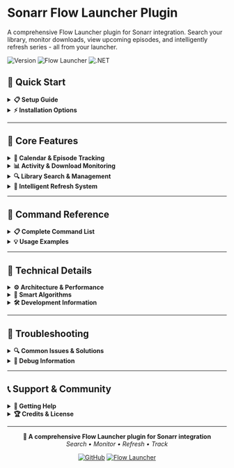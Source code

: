 # Sonarr Flow Launcher Plugin

A comprehensive Flow Launcher plugin for Sonarr integration. Search your library, monitor downloads, view upcoming episodes, and intelligently refresh series - all from your launcher.

![Version](https://img.shields.io/badge/version-1.0.6-blue) ![Flow Launcher](https://img.shields.io/badge/Flow%20Launcher-compatible-green) ![.NET](https://img.shields.io/badge/.NET-7.0-purple)

## 🚀 Quick Start

<details>
<summary><b>📋 Setup Guide</b></summary>

### Guided Setup (Recommended)
1. Install the plugin
2. Type `snr` in Flow Launcher
3. Follow the **"🔧 Setup Required"** prompt
4. Type `snr -setup` and follow the interactive wizard

### Manual Setup
1. Open Flow Launcher Settings → Plugins → Sonarr Explorer
2. Configure:
   - **Server URL**: `localhost:8989` (adjust port as needed)
   - **API Key**: Found in Sonarr → Settings → General → API Key
   - **HTTPS**: Toggle if using SSL

### Finding Your API Key
1. Open Sonarr web interface
2. Go to Settings → General
3. Copy the long string from the "API Key" field

</details>

<details>
<summary><b>⚡ Installation Options</b></summary>

### From Release (Recommended)
1. Download latest release from GitHub
2. Extract to `%APPDATA%\FlowLauncher\Plugins\SonarrFlowLauncherPlugin`
3. Restart Flow Launcher

### From Source
```powershell
git clone https://github.com/AtaraxyState/Sonarr-Explorer.git
cd Sonarr-Explorer
.\deploy.ps1
```

</details>

---

## 📖 Core Features

<details>
<summary><b>📅 Calendar & Episode Tracking</b></summary>

### View Upcoming Episodes (`snr -c`)
- **Today**: `snr -c today` - Episodes airing today
- **Tomorrow**: `snr -c tomorrow` - Tomorrow's schedule  
- **This Week**: `snr -c week` - Week overview
- **Next Week**: `snr -c "next week"` - Upcoming week
- **This Month**: `snr -c month` - Monthly view

### Smart Episode Information
- **Air Times**: Automatic timezone conversion (UTC → Local)
- **Episode Details**: Season/Episode numbers, titles, overviews
- **Status Indicators**: Monitored/unmonitored, downloaded status
- **User-Friendly Dates**: "Today", "Tomorrow", specific dates

</details>

<details>
<summary><b>📊 Activity & Download Monitoring</b></summary>

### Current Downloads (`snr -a q`)
- **Live Progress**: Real-time download percentages
- **Quality Info**: Resolution, codec, release group
- **Episode Context**: Series name, season/episode numbers
- **Status Tracking**: Downloading, importing, completed

### Download History (`snr -a h`)
- **Recent Activity**: Last completed downloads
- **Success/Failure Status**: Color-coded indicators
- **Time Context**: "Today", "Yesterday", specific dates
- **Quality Details**: Final file quality and specifications

### Combined View (`snr -a`)
Shows both queue and recent history for complete activity overview.

</details>

<details>
<summary><b>🔍 Library Search & Management</b></summary>

### Series Search (`snr -l [search term]`)
- **Instant Search**: Type to find series in your library
- **Series Details**: Status, statistics, poster images
- **Quick Access**: One-click to open series in Sonarr web UI
- **Status Overview**: Monitored status, episode counts

### Library Overview (`snr -l`)
- Browse entire library
- Filter by status (monitored/unmonitored)
- Quick series information access

</details>

<details>
<summary><b>🔄 Intelligent Refresh System</b></summary>

### Calendar-Based Refresh (Smart)
- **Today's Episodes**: `snr -c` or `snr -r c` - Refresh series with today's episodes
- **Yesterday's Episodes**: `snr -y` or `snr -r y` - Catch up on yesterday's shows
- **Overdue Episodes**: `snr -n` or `snr -r n` - Refresh shows with episodes that already aired
- **Past N Days**: `snr -r 3` - Refresh series from past 3 days (any number)

### Traditional Refresh Options
- **All Series**: `snr -r all` - Full library refresh
- **Specific Series**: `snr -r [series name]` - Search and refresh individual shows

### Advanced Features
- **Timezone Intelligence**: Automatic UTC to local time conversion
- **Grace Period**: 10-minute buffer before considering episodes "overdue"
- **Duplicate Prevention**: Avoids multiple refreshes of the same series
- **Rate Limiting**: Prevents server overload with 100ms delays
- **Detailed Logging**: Comprehensive debug information

</details>

---

## 🎯 Command Reference

<details>
<summary><b>📋 Complete Command List</b></summary>

| Command | Alternative | Description |
|---------|-------------|-------------|
| **Calendar & Episodes** |
| `snr -c` | | 📺 View upcoming episodes (options below) |
| `snr -c today` | | 📺 View today's episodes |
| `snr -c week` | | 📺 View this week's episodes |
| `snr -c month` | | 📺 View this month's episodes |
| `snr -r c` | | 📅 Refresh today's calendar series |
| `snr -y` | `snr -r y` | 📅 Refresh yesterday's calendar series |
| `snr -n` | `snr -r n` | ⏰ Refresh overdue episodes |
| `snr -r 3` | | 📅 Refresh series from past 3 days |
| **Activity & Downloads** |
| `snr -a` | | 📊 Show activity overview |
| `snr -a q` | `snr -a queue` | 📥 Show download queue |
| `snr -a h` | `snr -a history` | 📜 Show download history |
| **Library & Search** |
| `snr -l` | | 🔍 Browse library |
| `snr -l [term]` | | 🔍 Search for series |
| `snr [series]` | | 🔍 Quick series search |
| **Management** |
| `snr -r all` | | 🔄 Refresh all series |
| `snr -r [series]` | | 🔄 Refresh specific series |
| **Utilities** |
| `snr -setup` | | 🔧 Guided setup wizard |
| `snr -help` | | ❓ Show help information |
| `snr -about` | | ℹ️ Plugin information |
| `snr -test` | | 🧪 Test connection & settings |

</details>

<details>
<summary><b>💡 Usage Examples</b></summary>

### Daily Workflow
```
# Check what's airing today
snr -c today

# Refresh today's shows for new episodes
snr -r c

# Check download progress
snr -a q

# Look for a specific series
snr breaking bad
```

### Weekly Maintenance
```
# Refresh past week's shows
snr -r 7

# Check what's coming this week
snr -c week

# Review recent download history
snr -a h
```

### Troubleshooting
```
# Test your connection
snr -test

# Get help with commands
snr -help

# Check plugin information
snr -about
```

</details>

---

## 🔧 Technical Details

<details>
<summary><b>⚙️ Architecture & Performance</b></summary>

### Threading Model
- **UI Thread Safety**: All UI components created on main thread
- **Background Processing**: Service operations run asynchronously
- **Settings Hot-Reload**: Configuration changes applied immediately
- **No Restart Required**: Settings updates work without Flow Launcher restart

### API Integration
- **Rate Limiting**: 100ms delays between refresh commands
- **Error Handling**: Graceful degradation on connection issues
- **Timeout Management**: Proper handling of slow responses
- **Batch Operations**: Efficient grouping of related requests

### Data Processing
- **Timezone Handling**: Automatic UTC to local time conversion
- **Date Parsing**: Robust handling of various date formats
- **Memory Management**: Efficient caching and cleanup
- **Performance Optimization**: Minimal UI blocking operations

</details>

<details>
<summary><b>🧠 Smart Algorithms</b></summary>

### Overdue Detection Logic
1. **Parse Air Dates**: Handle Sonarr's UTC timestamps
2. **Convert Timezones**: UTC → Local time for accurate comparison
3. **Apply Buffer**: 10-minute grace period prevents false positives
4. **Current Time Check**: Compare against actual local time
5. **Debug Logging**: Detailed output for troubleshooting

### Calendar Intelligence
1. **Date Range Fetching**: Efficient calendar API calls
2. **Series Grouping**: Prevent duplicate refresh commands
3. **Targeted Refresh**: Only refresh series with relevant episodes
4. **Success Tracking**: Monitor and report refresh status

### Search Optimization
- **Fuzzy Matching**: Find series even with partial/inexact names
- **Relevance Scoring**: Best matches appear first
- **Context Awareness**: Recent searches get priority
- **Performance Caching**: Reduce repeated API calls

</details>

<details>
<summary><b>🛠️ Development Information</b></summary>

### Prerequisites
- .NET 7.0 SDK
- Flow Launcher installed
- PowerShell (for deployment scripts)
- Sonarr instance for testing

### Build Commands
```powershell
# Build the project
dotnet build

# Run in debug mode
dotnet build --configuration Debug

# Create release build
dotnet build --configuration Release
```

### Deployment
```powershell
# Deploy with execution policy bypass
powershell -ExecutionPolicy Bypass -File .\deploy.ps1

# Deploy if scripts are trusted
.\deploy.ps1
```

### Project Structure
```
SonarrFlowLauncherPlugin/
├── Commands/           # Command handlers
├── Services/          # API and business logic
├── Models/            # Data models
├── Images/            # Plugin icons
└── plugin.json        # Plugin manifest
```

</details>

---

## 🚨 Troubleshooting

<details>
<summary><b>🔍 Common Issues & Solutions</b></summary>

### Plugin Not Working
**Symptoms**: Plugin doesn't appear or respond
- ✅ Verify Flow Launcher is running
- ✅ Check Plugins list in Flow Launcher settings  
- ✅ Ensure all files copied to plugin directory
- ✅ Restart Flow Launcher completely

### Connection Problems
**Symptoms**: "Connection failed" or timeout errors
- ✅ Verify Sonarr is running and accessible
- ✅ Test URL in browser: `http://localhost:8989`
- ✅ Check API key is correct (copy from Sonarr settings)
- ✅ Verify port number matches your Sonarr config
- ✅ Ensure HTTPS setting matches your setup

### Setup Issues
**Symptoms**: Can't configure or settings not saving
- ✅ Try guided setup: `snr -setup`
- ✅ Check Flow Launcher has write permissions
- ✅ Verify plugin.json file isn't corrupted
- ✅ Use manual settings panel as alternative

### Calendar/Refresh Problems
**Symptoms**: No episodes found or refresh not working
- ✅ Check Sonarr calendar has data for the date range
- ✅ Verify series are monitored in Sonarr
- ✅ Ensure episodes have proper air dates set
- ✅ Check Flow Launcher debug logs for detailed info

</details>

<details>
<summary><b>🐛 Debug Information</b></summary>

### Enable Debug Logging
1. Open Flow Launcher settings
2. Go to General → Logging
3. Enable Debug level logging
4. Restart Flow Launcher
5. Check logs in `%APPDATA%\FlowLauncher\Logs`

### What to Look For
- **Connection attempts**: API call success/failure
- **Timezone conversions**: UTC to local time calculations  
- **Episode detection**: Which episodes are found/considered overdue
- **Threading issues**: UI thread violations or deadlocks

### Common Log Messages
```
✅ [INFO] Successfully connected to Sonarr
❌ [ERROR] Failed to connect: Connection refused
🔄 [DEBUG] Converting UTC time 2024-01-15T20:00:00Z to local
⏰ [DEBUG] Episode aired at 15:00, current time 15:05 - NOT overdue (within buffer)
```

</details>

---

## 📞 Support & Community

<details>
<summary><b>💬 Getting Help</b></summary>

### GitHub Issues
- **Bug Reports**: Use issue templates for detailed reports
- **Feature Requests**: Suggest new functionality
- **Questions**: Ask for help with setup or usage

### Self-Help Resources
- **Built-in Help**: `snr -help` for command reference
- **Test Connection**: `snr -test` for diagnostics
- **Plugin Info**: `snr -about` for version details

### Contributing
- Fork the repository
- Create feature branches
- Submit pull requests
- Follow existing code style

</details>

<details>
<summary><b>🏆 Credits & License</b></summary>

### Acknowledgments
- **Sonarr Team**: For the excellent API and official icons
- **Flow Launcher**: For the fantastic launcher platform
- **Community**: For testing, feedback, and feature suggestions

### Technologies Used
- **.NET 7.0**: Core framework
- **Flow Launcher SDK**: Plugin integration
- **Newtonsoft.Json**: JSON processing
- **System.Net.Http**: API communication

### License
MIT License - Free to use, modify, and distribute

### Development Environment
- **Cursor**: Primary development IDE
- **GitHub**: Source control and releases
- **PowerShell**: Deployment automation

</details>

---

<div align="center">

**🎯 A comprehensive Flow Launcher plugin for Sonarr integration**  
*Search • Monitor • Refresh • Track*

[![GitHub](https://img.shields.io/badge/GitHub-Repository-blue)](https://github.com/AtaraxyState/Sonarr-Explorer) 
[![Flow Launcher](https://img.shields.io/badge/Flow%20Launcher-Plugin-green)](https://www.flowlauncher.com/)

</div>
